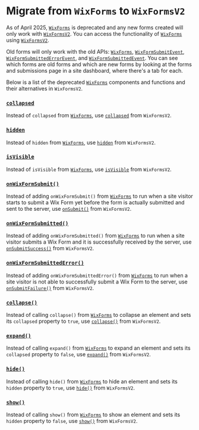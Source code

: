 # Migrate from `WixForms` to `WixFormsV2`
As of April 2025, [`WixForms`](https://dev.wix.com/docs/velo/velo-only-apis/$w/wix-forms/introduction) is deprecated and any new forms created will only work with [`WixFormsV2`](https://dev.wix.com/docs/velo/velo-only-apis/$w/wix-forms-v2/introduction). You can access the functionality of [`WixForms`](https://dev.wix.com/docs/velo/velo-only-apis/$w/wix-forms/introduction) using [`WixFormsV2`](https://dev.wix.com/docs/velo/velo-only-apis/$w/wix-forms-v2/introduction).

Old forms will only work with the old APIs: [`WixForms`](https://dev.wix.com/docs/velo/velo-only-apis/$w/wix-forms/introduction), [`WixFormSubmitEvent`](https://dev.wix.com/docs/velo/velo-only-apis/$w/wix-form-submit-event/wix-form-fields), [`WixFormSubmittedErrorEvent`](https://dev.wix.com/docs/velo/velo-only-apis/$w/wix-form-submitted-error-event/code), and [`WixFormSubmittedEvent`](https://dev.wix.com/docs/velo/velo-only-apis/$w/wix-form-submitted-event/wix-form-field). You can see which forms are old forms and which are new forms by looking at the forms and submissions page in a site dashboard, where there's a tab for each.

Below is a list of the deprecated [`WixForms`](https://dev.wix.com/docs/velo/velo-only-apis/$w/wix-forms/introduction) components and functions and their alternatives in `WixFormsV2`.

### [`collapsed`](https://dev.wix.com/docs/velo/velo-only-apis/$w/wix-forms/collapsed)
Instead of `collapsed` from [`WixForms`](https://dev.wix.com/docs/velo/velo-only-apis/$w/wix-forms/collapsed), use [`collapsed`](https://dev.wix.com/docs/velo/velo-only-apis/$w/wix-forms-v2/collapsed) from `WixFormsV2`.

### [`hidden`](https://dev.wix.com/docs/velo/velo-only-apis/$w/wix-forms/hidden)
Instead of `hidden` from [`WixForms`](https://dev.wix.com/docs/velo/velo-only-apis/$w/wix-forms/hidden), use [`hidden`](https://dev.wix.com/docs/velo/velo-only-apis/$w/wix-forms-v2/hidden) from `WixFormsV2`.

### [`isVisible`](https://dev.wix.com/docs/velo/velo-only-apis/$w/wix-forms/is-visible)
Instead of `isVisible` from [`WixForms`](https://dev.wix.com/docs/velo/velo-only-apis/$w/wix-forms/is-visible), use [`isVisible`](https://dev.wix.com/docs/velo/velo-only-apis/$w/wix-forms-v2/is-visible) from `WixFormsV2`.

### [`onWixFormSubmit()`](https://dev.wix.com/docs/velo/velo-only-apis/$w/wix-forms/on-wix-form-submit)
Instead of adding `onWixFormSubmit()` from [`WixForms`](https://dev.wix.com/docs/velo/velo-only-apis/$w/wix-forms/on-wix-form-submit) to run when a site visitor starts to submit a Wix Form yet before the form is actually submitted and sent to the server, use [`onSubmit()`](https://dev.wix.com/docs/velo/velo-only-apis/$w/wix-forms-v2/on-submit) from `WixFormsV2`.

### [`onWixFormSubmitted()`](https://dev.wix.com/docs/velo/velo-only-apis/$w/wix-forms/on-wix-form-submitted)
Instead of adding `onWixFormSubmitted()` from [`WixForms`](https://dev.wix.com/docs/velo/velo-only-apis/$w/wix-forms/on-wix-form-submitted) to run when a site visitor submits a Wix Form and it is successfully received by the server, use [`onSubmitSuccess()`](https://dev.wix.com/docs/velo/velo-only-apis/$w/wix-forms-v2/on-submit-success) from `WixFormsV2`.

### [`onWixFormSubmittedError()`](https://dev.wix.com/docs/velo/velo-only-apis/$w/wix-forms/on-wix-form-submitted-error)
Instead of adding `onWixFormSubmittedError()` from [`WixForms`](https://dev.wix.com/docs/velo/velo-only-apis/$w/wix-forms/on-wix-form-submitted-error) to run when a site visitor is not able to successfully submit a Wix Form to the server, use [`onSubmitFailure()`](https://dev.wix.com/docs/velo/velo-only-apis/$w/wix-forms-v2/on-submit-failure) from `WixFormsV2`.

### [`collapse()`](https://dev.wix.com/docs/velo/velo-only-apis/$w/wix-forms/collapse)
Instead of calling `collapse()` from [`WixForms`](https://dev.wix.com/docs/velo/velo-only-apis/$w/wix-forms/collapse) to collapse an element and sets its `collapsed` property to `true`, use [`collapse()`](https://dev.wix.com/docs/velo/velo-only-apis/$w/wix-forms-v2/collapse) from `WixFormsV2`.

### [`expand()`](https://dev.wix.com/docs/velo/velo-only-apis/$w/wix-forms/expand)
Instead of calling `expand()` from [`WixForms`](https://dev.wix.com/docs/velo/velo-only-apis/$w/wix-forms/expand) to expand an element and sets its `collapsed` property to `false`, use [`expand()`](https://dev.wix.com/docs/velo/velo-only-apis/$w/wix-forms-v2/expand) from `WixFormsV2`.

### [`hide()`](https://dev.wix.com/docs/velo/velo-only-apis/$w/wix-forms/hide)
Instead of calling `hide()` from [`WixForms`](https://dev.wix.com/docs/velo/velo-only-apis/$w/wix-forms/hide) to hide an element and sets its `hidden` property to `true`, use [`hide()`](https://dev.wix.com/docs/velo/velo-only-apis/$w/wix-forms-v2/hide) from `WixFormsV2`.

### [`show()`](https://dev.wix.com/docs/velo/velo-only-apis/$w/wix-forms/show)
Instead of calling `show()` from [`WixForms`](https://dev.wix.com/docs/velo/velo-only-apis/$w/wix-forms/show) to show an element and sets its `hidden` property to `false`, use [`show()`](https://dev.wix.com/docs/velo/velo-only-apis/$w/wix-forms-v2/show) from `WixFormsV2`.
